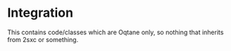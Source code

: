 ﻿# Integration

This contains code/classes which are Oqtane only, so nothing that inherits from 2sxc or something.